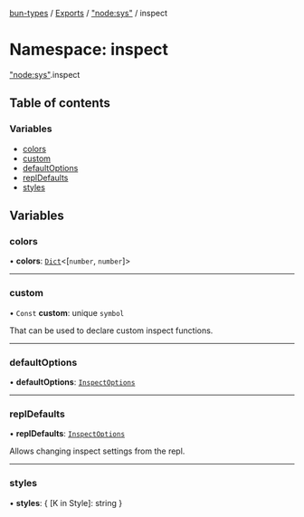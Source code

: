 [bun-types](https://github.com/oven-sh/bun-types/blob/master/api-docs/README.md) / [Exports](https://github.com/oven-sh/bun-types/blob/master/api-docs/modules.md) / ["node:sys"](https://github.com/oven-sh/bun-types/blob/master/api-docs/modules/node_sys_.md) / inspect

# Namespace: inspect

["node:sys"](https://github.com/oven-sh/bun-types/blob/master/api-docs/modules/node_sys_.md).inspect

## Table of contents

### Variables

- [colors](https://github.com/oven-sh/bun-types/blob/master/api-docs/modules/node_sys_.inspect.md#colors)
- [custom](https://github.com/oven-sh/bun-types/blob/master/api-docs/modules/node_sys_.inspect.md#custom)
- [defaultOptions](https://github.com/oven-sh/bun-types/blob/master/api-docs/modules/node_sys_.inspect.md#defaultoptions)
- [replDefaults](https://github.com/oven-sh/bun-types/blob/master/api-docs/modules/node_sys_.inspect.md#repldefaults)
- [styles](https://github.com/oven-sh/bun-types/blob/master/api-docs/modules/node_sys_.inspect.md#styles)

## Variables

### colors

• **colors**: [`Dict`](https://github.com/oven-sh/bun-types/blob/master/api-docs/interfaces/Dict.md)<[`number`, `number`]\>

___

### custom

• `Const` **custom**: unique `symbol`

That can be used to declare custom inspect functions.

___

### defaultOptions

• **defaultOptions**: [`InspectOptions`](https://github.com/oven-sh/bun-types/blob/master/api-docs/interfaces/util_.InspectOptions.md)

___

### replDefaults

• **replDefaults**: [`InspectOptions`](https://github.com/oven-sh/bun-types/blob/master/api-docs/interfaces/util_.InspectOptions.md)

Allows changing inspect settings from the repl.

___

### styles

• **styles**: { [K in Style]: string }
